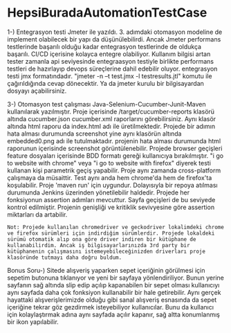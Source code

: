 # HepsiBuradaAutomationTestCase

1-)	Entegrasyon testi Jmeter ile yazıldı. 3. adımdaki otomasyon modeline de implement olabilecek bir yapı da düşünülebilirdi.
	Ancak Jmeter performans testlerinde başarılı olduğu kadar entegrasyon testlerinde de oldukça başarılı. 
	CI/CD içerisine kolayca entegre olabiliyor.
	Kullanım bilgisi artan tester zamanla api seviyesinde entegraasyon testiyle birlikte performans testleri de hazırlayıp devops süreçlerine dahil edebilir oluyor.
	entegrasyon testi jmx formatındadır. "jmeter -n –t test.jmx -l testresults.jtl" komutu ile çağırıldığında cevap dönecektir. 
	Ya da jmeter kurulu bir bilgisayardan dosyayı açabilirsiniz.


3-)	Otomasyon test çalışması Java-Selenium-Cucumber-Junit-Maven kullanılarak yazılmıştır. 
	Proje içerisinde /target/cucumber-reports klasörü altında cucumber.json cucumber.xml raporlarını görebilirsiniz.
	Aynı klasör altında html raporu da index.html adı ile üretilmektedir.
	Projede bir adımın hata alması durumunda screenshot yine aynı klasörün altında embedded0.png adı ile tutulmaktadır.
	projenin hata alması durumunda html raporunun içerisinde screenshot görüntülenebilir. 
	Projede browser geçişleri feature dosyaları içerisinde BDD formatı gereği kullanıcıya bırakılmıştır. 
	"i go to website with chrome" veya "i go to website with firefox" diyerek testi kullanan kişi parametrik geçiş yapabilir.
	Proje aynı zamanda cross-platform çalışmaya da müsaittir. Test aynı anda hem chrome'da hem de firefox'ta koşulabilir.
	Proje 'maven run' için uygundur. Dolayısıyla bir repoya atılması durumunda Jenkins üzerinden yönetilebilir haldedir.
	Projede her fonksiyonun assertion adımları mevcuttur. Sayfa geçişleri de bu seviyede kontrol edilmiştir. Projenin genişliği ve kritiklik sevivyesine göre assertion miktarları da artabilir.
 
 	Not: Projede kullanılan chromedriver ve geckodriver lokalimdeki chrome ve firefox sürümleri için indirdiğim sürümlerdir. Projede lokaldeki sürümü otomatik alıp ona göre driver indiren bir kütüphane de kullanabilirdim. Ancak iş bilgisayarlarınızda 3rd party bir kütüphanenin çalışmasını istemeyebileceğinizden driverları proje klasöründe tutmayı daha doğru buldum.


Bonus Soru-)	Sitede alışveriş yaparken sepet içeriğinin görülmesi için sepetim butonuna tıklanıyor ve yeni bir sayfaya yönlendiriliyor. 
		Bunun yerine sayfanın sağ altında slip edip açılıp kapanabilen bir sepet olması kullanıcıyı aynı sayfada daha çok fonksiyon kullanabilir bir hale getirebilir.
		Aynı gerçek hayattaki alışverişlerimizde olduğu gibi sanal alışveriş esnasında da sepet içeriğine tekrar göz gezdirmek isteyebiliyor kullanıcılar.
		Bunu da kullanıcı için kolaylaştırmak adına aynı sayfada açılır kapanır, sağ altta konumlanmış bir ikon yapılabilir.
